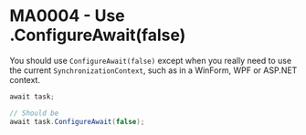 # MA0004 - Use .ConfigureAwait(false)

You should use `ConfigureAwait(false)` except when you really need to use the current `SynchronizationContext`, such as in a WinForm, WPF or ASP.NET context.

````csharp
await task;

// Should be
await task.ConfigureAwait(false);
````
